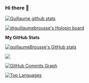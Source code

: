 ### Hi there 👋

<!--
**GuillaumeBrousse/guillaumebrousse** is a ✨ _special_ ✨ repository because its `README.md` (this file) appears on your GitHub profile.

Here are some ideas to get you started:

- 🔭 I’m currently working on ...
- 🌱 I’m currently learning ...
- 👯 I’m looking to collaborate on ...
- 🤔 I’m looking for help with ...
- 💬 Ask me about ...
- 📫 How to reach me: ...
- 😄 Pronouns: ...
- ⚡ Fun fact: ...
-->

[![Guillaume github stats](https://github-readme-stats.vercel.app/api?username=guillaumebrousse&count_private=true&show_icons=true&include_all_commits=true&theme=dracula)](https://github.com/sebmaz93/github-readme-stats)

<!-- [![Top coding languages](https://github-readme-stats.vercel.app/api/top-langs/?username=guillaumebrousse&layout=compact)](https://github.com/anuraghazra/github-readme-stats)
 -->

[![@guillaumebrousse's Holopin board](https://holopin.me/guillaumebrousse)](https://holopin.io/@guillaumebrousse)

<b>My GitHub Stats</b>

<a href="http://www.github.com/guillaumeBrousse"><img src="https://github-readme-stats.vercel.app/api?username=guillaumeBrousse&show_icons=true&hide=&count_private=true&title_color=0891b2&text_color=ffffff&icon_color=0891b2&bg_color=1c1917&hide_border=true&show_icons=true" alt="guillaumeBrousse's GitHub stats" /></a>

<a href="http://www.github.com/guillaumeBrousse"><img src="https://github-readme-streak-stats.herokuapp.com/?user=guillaumeBrousse&stroke=ffffff&background=1c1917&ring=0891b2&fire=0891b2&currStreakNum=ffffff&currStreakLabel=0891b2&sideNums=ffffff&sideLabels=ffffff&dates=ffffff&hide_border=true" /></a>

<a href="http://www.github.com/guillaumeBrousse"><img src="https://github-readme-activity-graph.cyclic.app/graph?username=guillaumeBrousse&bg_color=1c1917&color=ffffff&line=0891b2&point=ffffff&area_color=1c1917&area=true&hide_border=true&custom_title=GitHub%20Commits%20Graph" alt="GitHub Commits Graph" /></a>

<a href="https://github.com/guillaumeBrousse" align="left"><img src="https://github-readme-stats.vercel.app/api/top-langs/?username=guillaumeBrousse&langs_count=10&title_color=0891b2&text_color=ffffff&icon_color=0891b2&bg_color=1c1917&hide_border=true&locale=en&custom_title=Top%20%Languages" alt="Top Languages" /></a>
